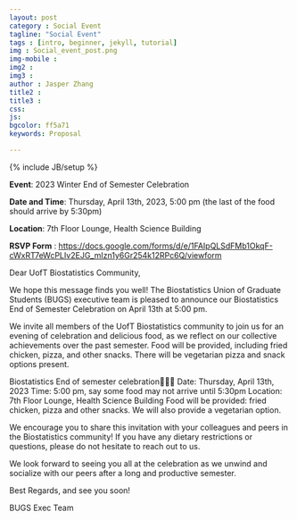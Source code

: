 ```yaml
---
layout: post
category : Social Event
tagline: "Social Event"
tags : [intro, beginner, jekyll, tutorial]
img : Social_event_post.png
img-mobile : 
img2 : 
img3 : 
author : Jasper Zhang
title2 : 
title3 : 
css: 
js: 
bgcolor: ff5a71
keywords: Proposal

---
```


{% include JB/setup %}

**Event**: 2023 Winter End of Semester Celebration

**Date and Time**:  Thursday, April 13th, 2023, 5:00 pm (the last of the food should arrive by 5:30pm)

**Location**:  7th Floor Lounge, Health Science Building

**RSVP Form** :  https://docs.google.com/forms/d/e/1FAIpQLSdFMb1OkqF-cWxRT7eWcPLIv2EJG_mIzn1y6Gr254k12RPc6Q/viewform




<!--more-->

Dear UofT Biostatistics Community,

We hope this message finds you well! The Biostatistics Union of Graduate Students (BUGS) executive team is pleased to announce our Biostatistics End of Semester Celebration on April 13th at 5:00 pm.

We invite all members of the UofT Biostatistics community to join us for an evening of celebration and delicious food, as we reflect on our collective achievements over the past semester. Food will be provided, including fried chicken, pizza, and other snacks. There will be vegetarian pizza and snack options present.

Biostatistics End of semester celebration🍗🥗🎉
Date: Thursday, April 13th, 2023 Time: 5:00 pm, say some food may not arrive until 5:30pm Location: 7th Floor Lounge, Health Science Building Food will be provided: fried chicken, pizza and other snacks. We will also provide a vegetarian option.

We encourage you to share this invitation with your colleagues and peers in the Biostatistics community! If you have any dietary restrictions or questions, please do not hesitate to reach out to us.

We look forward to seeing you all at the celebration as we unwind and socialize with our peers after a long and productive semester.

Best Regards, and see you soon!

BUGS Exec Team
